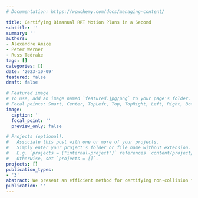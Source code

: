 ```yaml
---
# Documentation: https://wowchemy.com/docs/managing-content/

title: Certifying Bimanual RRT Motion Plans in a Second
subtitle: ''
summary: ''
authors:
- Alexandre Amice
- Peter Werner
- Russ Tedrake
tags: []
categories: []
date: '2023-10-09'
featured: false
draft: false

# Featured image
# To use, add an image named `featured.jpg/png` to your page's folder.
# Focal points: Smart, Center, TopLeft, Top, TopRight, Left, Right, BottomLeft, Bottom, BottomRight.
image:
  caption: ''
  focal_point: ''
  preview_only: false

# Projects (optional).
#   Associate this post with one or more of your projects.
#   Simply enter your project's folder or file name without extension.
#   E.g. `projects = ["internal-project"]` references `content/project/deep-learning/index.md`.
#   Otherwise, set `projects = []`.
projects: []
publication_types:
- '3'
abstract: We present an efficient method for certifying non-collision for piecewise-polynomial motion plans in algebraic reparametrizations of configuration space. Such motion plans include those generated by popular randomized methods including RRTs and PRMs, as well as those generated by many methods in trajectory optimization. Based on Sums-of-Squares optimization, our method provides exact, rigorous certificates of non-collision; it can never falsely claim that a motion plan containing collisions is collision-free. We demonstrate that our formulation is practical for real world deployment, certifying the safety of a twelve degree of freedom motion plan in just over a second. Moreover, the method is capable of discriminating the safety or lack thereof of two motion plans which differ by only millimeters.
publication: ''
---
```

